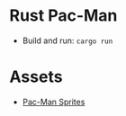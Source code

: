 # Rust Pac-Man

- Build and run: `cargo run`

# Assets

- [Pac-Man Sprites](https://tcrf.net/File:Pac-Man_Comparable_Sprite_Sheet.png)
